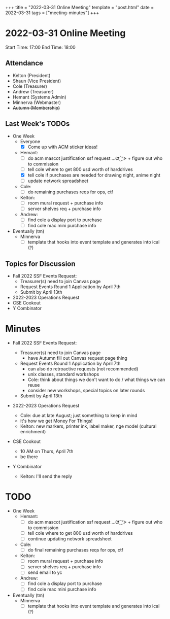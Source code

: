+++
title = "2022-03-31 Online Meeting"
template = "post.html"
date = 2022-03-31
tags = ["meeting-minutes"]
+++
# 2022-03-31 Online Meeting

Start Time: 17:00 
End Time:   18:00

## Attendance
- Kelton	  (President)
- Shaun		  (Vice President)
- Cole		  (Treasurer)
- Andrew	  (Treasurer)
- Hemant	  (Systems Admin)
- Minnerva	(Webmaster)
- ~~Autumn    (Membership)~~

## Last Week's TODOs
- One Week
  - Everyone
    - [X] Come up with ACM sticker ideas!
  - Hemant: 
    - [ ] do acm mascot justification ssf request …ᘛ⁐̤ᕐᐷ + figure out who to commission
    - [ ] tell cole where to get 800 usd worth of harddrives
    - [X] tell cole if purchases are needed for drawing night, anime night
    - [ ] update network spreadsheet
  - Cole:
    - [ ] do remaining purchases reqs for ops, ctf
  - Kelton:
    - [ ] room mural request + purchase info 
    - [ ] server shelves req + purchase info
  - Andrew:
    - [ ] find cole a display port to purchase
    - [ ] find cole mac mini purchase info

- Eventually (tm)
  - Minnerva
    - [ ] template that hooks into event template and generates into ical (?)

## Topics for Discussion
- Fall 2022 SSF Events Request:
  - Treasurer(s) need to join Canvas page
  - Request Events Round 1 Application by April 7th
  - Submit by April 13th
- 2022-2023 Operations Request
- CSE Cookout
- Y Combinator

# Minutes
- Fall 2022 SSF Events Request:
  - Treasurer(s) need to join Canvas page
    - have Autumn fill out Canvas request page thing 
  - Request Events Round 1 Application by April 7th
    - can also do retroactive requests (not recommended)
    - unix classes, standard workshops
    - Cole: think about things we don't want to do / what things we can 
      reuse
    - consider new workshops, special topics on later rounds
  - Submit by April 13th

- 2022-2023 Operations Request
  - Cole: due at late August; just something to keep in mind
  - it's how we get Money For Things!
  - Kelton: new markers, printer ink, label maker, nge model (cultural    
    enrichment)

- CSE Cookout
  - 10 AM on Thurs, April 7th
  - be there

- Y Combinator
  - Kelton: I'll send the reply

# TODO
- One Week
  - Hemant: 
    - [ ] do acm mascot justification ssf request …ᘛ⁐̤ᕐᐷ + figure out who to commission
    - [ ] tell cole where to get 800 usd worth of harddrives
    - [ ] continue updating network spreadsheet
  - Cole:
    - [ ] do final remaining purchases reqs for ops, ctf
  - Kelton:
    - [ ] room mural request + purchase info 
    - [ ] server shelves req + purchase info
    - [ ] send email to yc
  - Andrew:
    - [ ] find cole a display port to purchase
    - [ ] find cole mac mini purchase info

- Eventually (tm)
  - Minnerva
    - [ ] template that hooks into event template and generates into ical (?)